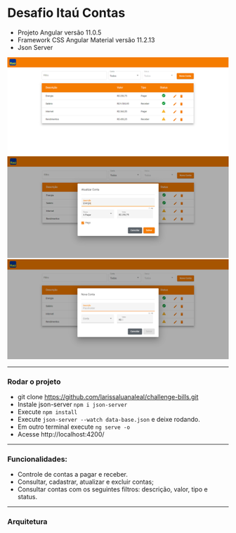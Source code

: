 # Desafio Itaú Contas

- Projeto Angular versão 11.0.5
- Framework CSS Angular Material versão 11.2.13
- Json Server 

![App Contas](src/assets/images/projeto.png 'App Contas')
![App Contas](src/assets/images/update.png 'App Contas')
![App Contas](src/assets/images/new.png 'App Contas')

---
### Rodar o projeto
- git clone https://github.com/larissaluanaleal/challenge-bills.git
- Instale json-server `npm i json-server`
- Execute `npm install`
- Execute `json-server --watch data-base.json` e deixe rodando.
- Em outro terminal execute `ng serve -o`
- Acesse http://localhost:4200/

---

### Funcionalidades:
- Controle de contas a pagar e receber.
- Consultar, cadastrar, atualizar e excluir contas;
- Consultar contas com os seguintes filtros: descrição, valor, tipo e status.

---
### Arquitetura

